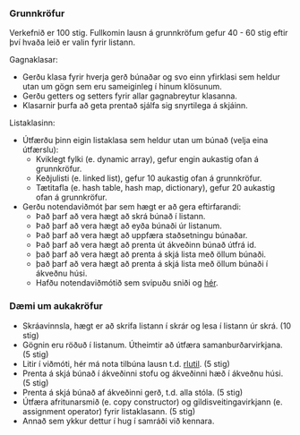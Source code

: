 ### Grunnkröfur

Verkefnið er 100 stig. Fullkomin lausn á grunnkröfum gefur 40 - 60 stig eftir því hvaða leið er valin fyrir listann.

Gagnaklasar:

- Gerðu klasa fyrir hverja gerð búnaðar og svo einn yfirklasi sem heldur utan um gögn sem eru sameiginleg í hinum klösunum.
- Gerðu getters og setters fyrir allar gagnabreytur klasanna. 
- Klasarnir þurfa að geta prentað sjálfa sig snyrtilega á skjáinn.

Listaklasinn:

- Útfærðu þinn eigin listaklasa sem heldur utan um búnað (velja eina útfærslu):
  - Kviklegt fylki (e. dynamic array), gefur engin aukastig ofan á grunnkröfur.
  - Keðjulisti (e. linked list), gefur 10 aukastig ofan á grunnkröfur.
  - Tætitafla (e. hash table, hash map, dictionary), gefur 20 aukastig ofan á grunnkröfur.
- Gerðu notendaviðmót þar sem hægt er að gera eftirfarandi:
  - Það þarf að vera hægt að skrá búnað í listann.
  - Það þarf að vera hægt að eyða búnaði úr listanum.
  - Það þarf að vera hægt að uppfæra staðsetningu búnaðar.
  - Það þarf að vera hægt að prenta út ákveðinn búnað útfrá id.
  - það þarf að vera hægt að prenta á skjá lista með öllum búnaði.
  - það þarf að vera hægt að prenta á skjá lista með öllum búnaði í ákveðnu húsi.
  - Hafðu notendaviðmótið sem svipuðu sniði og [hér](https://gist.github.com/gestskoli/b407cf29d8d3852e0fc0146aead12e61).

### Dæmi um aukakröfur

- Skráavinnsla, hægt er að skrifa listann í skrár og lesa í listann úr skrá. (10 stig)
- Gögnin eru röðuð í listanum. Útheimtir að útfæra samanburðarvirkjana. (5 stig)
- Litir í viðmóti, hér má nota tilbúna lausn t.d. [rlutil](https://github.com/tapio/rlutil). (5 stig)
- Prenta á skjá búnað í ákveðinni stofu og ákveðinni hæð í ákveðnu húsi. (5 stig)
- Prenta á skjá búnað af ákveðinni gerð, t.d. alla stóla. (5 stig)
- Útfæra afritunarsmið (e. copy constructor) og gildisveitingavirkjann (e. assignment operator) fyrir listaklasann. (5 stig)
- Annað sem ykkur dettur í hug í samráði við kennara.

